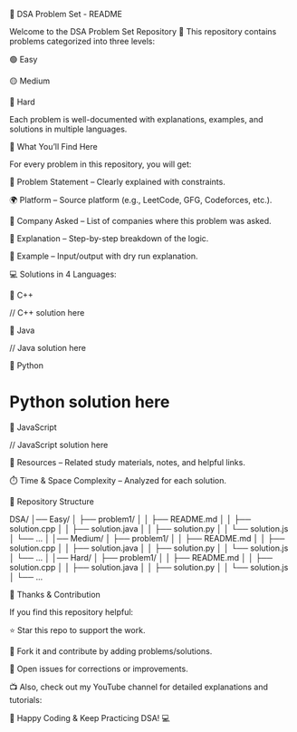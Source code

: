 📘 DSA Problem Set - README

Welcome to the DSA Problem Set Repository 🎯
This repository contains problems categorized into three levels:

🟢 Easy

🟡 Medium

🔴 Hard

Each problem is well-documented with explanations, examples, and solutions in multiple languages.

📑 What You’ll Find Here

For every problem in this repository, you will get:

📌 Problem Statement – Clearly explained with constraints.

🌍 Platform – Source platform (e.g., LeetCode, GFG, Codeforces, etc.).

🏢 Company Asked – List of companies where this problem was asked.

📖 Explanation – Step-by-step breakdown of the logic.

🧮 Example – Input/output with dry run explanation.

💻 Solutions in 4 Languages:

🔹 C++

// C++ solution here

🔹 Java

// Java solution here

🔹 Python

# Python solution here

🔹 JavaScript

// JavaScript solution here

🔗 Resources – Related study materials, notes, and helpful links.

⏱️ Time & Space Complexity – Analyzed for each solution.

📂 Repository Structure

DSA/
│── Easy/
│   ├── problem1/
│   │   ├── README.md
│   │   ├── solution.cpp
│   │   ├── solution.java
│   │   ├── solution.py
│   │   └── solution.js
│   └── ...
│
│── Medium/
│   ├── problem1/
│   │   ├── README.md
│   │   ├── solution.cpp
│   │   ├── solution.java
│   │   ├── solution.py
│   │   └── solution.js
│   └── ...
│
│── Hard/
│   ├── problem1/
│   │   ├── README.md
│   │   ├── solution.cpp
│   │   ├── solution.java
│   │   ├── solution.py
│   │   └── solution.js
│   └── ...

🙏 Thanks & Contribution

If you find this repository helpful:

⭐ Star this repo to support the work.

🍴 Fork it and contribute by adding problems/solutions.

📝 Open issues for corrections or improvements.

📺 Also, check out my YouTube channel for detailed explanations and tutorials:

🚀 Happy Coding & Keep Practicing DSA! 💻
